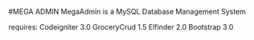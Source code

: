 #MEGA ADMIN
MegaAdmin is a MySQL Database Management System 

requires:
Codeigniter 3.0
GroceryCrud 1.5
Elfinder 2.0
Bootstrap 3.0


